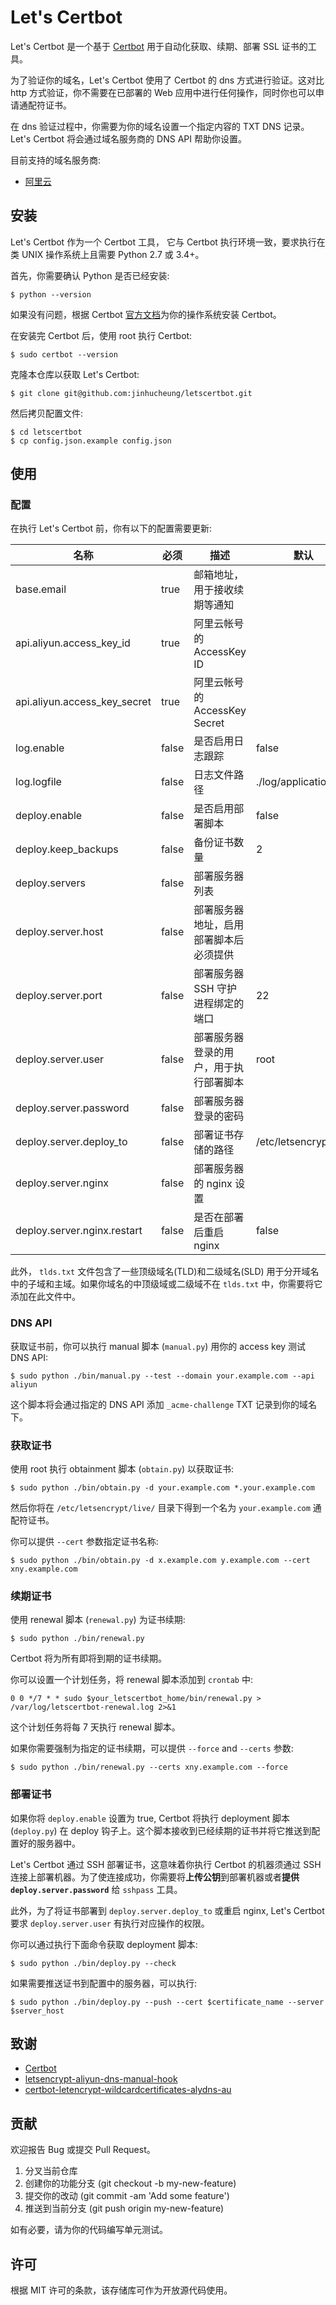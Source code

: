 # Let's Certbot

Let's Certbot 是一个基于 [Certbot](https://certbot.eff.org/) 用于自动化获取、续期、部署 SSL 证书的工具。

为了验证你的域名，Let's Certbot 使用了 Certbot 的 dns 方式进行验证。这对比 http 方式验证，你不需要在已部署的 Web 应用中进行任何操作，同时你也可以申请通配符证书。

在 dns 验证过程中，你需要为你的域名设置一个指定内容的 TXT DNS 记录。Let's Certbot 将会通过域名服务商的 DNS API 帮助你设置。

目前支持的域名服务商:

- [阿里云](https://www.aliyun.com/)

## 安装

Let's Certbot 作为一个 Certbot 工具， 它与 Certbot 执行环境一致，要求执行在类 UNIX 操作系统上且需要 Python 2.7 或 3.4+。

首先，你需要确认 Python 是否已经安装:

```
$ python --version
```

如果没有问题，根据 Certbot [官方文档](https://certbot.eff.org/docs/install.html)为你的操作系统安装 Certbot。

在安装完 Certbot 后，使用 root 执行 Certbot:

```
$ sudo certbot --version
```

克隆本仓库以获取 Let's Certbot:

```
$ git clone git@github.com:jinhucheung/letscertbot.git
```

然后拷贝配置文件:

```
$ cd letscertbot
$ cp config.json.example config.json
```

## 使用

### 配置

在执行 Let's Certbot 前，你有以下的配置需要更新:

| 名称                         | 必须  | 描述                                   | 默认                  |
| ---------------------------- | ----- | -------------------------------------- | --------------------- |
| base.email                   | true  | 邮箱地址，用于接收续期等通知           |                       |
| api.aliyun.access_key_id     | true  | 阿里云帐号的 AccessKey ID              |                       |
| api.aliyun.access_key_secret | true  | 阿里云帐号的 AccessKey Secret          |                       |
| log.enable                   | false | 是否启用日志跟踪                       | false                 |
| log.logfile                  | false | 日志文件路径                           | ./log/application.log |
| deploy.enable                | false | 是否启用部署脚本                       | false                 |
| deploy.keep_backups          | false | 备份证书数量                           | 2                     |
| deploy.servers               | false | 部署服务器列表                         |                       |
| deploy.server.host           | false | 部署服务器地址，启用部署脚本后必须提供 |                       |
| deploy.server.port           | false | 部署服务器 SSH 守护进程绑定的端口      | 22                    |
| deploy.server.user           | false | 部署服务器登录的用户，用于执行部署脚本 | root                  |
| deploy.server.password       | false | 部署服务器登录的密码                   |                       |
| deploy.server.deploy_to      | false | 部署证书存储的路径                     | /etc/letsencrypt/live |
| deploy.server.nginx          | false | 部署服务器的 nginx 设置                |                       |
| deploy.server.nginx.restart  | false | 是否在部署后重启 nginx                 | false                 |

此外， `tlds.txt` 文件包含了一些顶级域名(TLD)和二级域名(SLD) 用于分开域名中的子域和主域。如果你域名的中顶级域或二级域不在 `tlds.txt` 中，你需要将它添加在此文件中。

### DNS API

获取证书前，你可以执行 manual 脚本 (`manual.py`) 用你的 access key 测试 DNS API:

```
$ sudo python ./bin/manual.py --test --domain your.example.com --api aliyun
```

这个脚本将会通过指定的 DNS API 添加 `_acme-challenge` TXT 记录到你的域名下。

### 获取证书

使用 root 执行 obtainment 脚本 (`obtain.py`) 以获取证书:

```
$ sudo python ./bin/obtain.py -d your.example.com *.your.example.com
```

然后你将在 `/etc/letsencrypt/live/` 目录下得到一个名为 `your.example.com` 通配符证书。

你可以提供 `--cert` 参数指定证书名称:

```
$ sudo python ./bin/obtain.py -d x.example.com y.example.com --cert xny.example.com
```

### 续期证书

使用 renewal 脚本 (`renewal.py`) 为证书续期:

```
$ sudo python ./bin/renewal.py
```

Certbot 将为所有即将到期的证书续期。

你可以设置一个计划任务，将 renewal 脚本添加到 `crontab` 中:

```
0 0 */7 * * sudo $your_letscertbot_home/bin/renewal.py > /var/log/letscertbot-renewal.log 2>&1
```

这个计划任务将每 7 天执行 renewal 脚本。

如果你需要强制为指定的证书续期，可以提供 `--force` and `--certs` 参数:

```
$ sudo python ./bin/renewal.py --certs xny.example.com --force
```

### 部署证书

如果你将 `deploy.enable` 设置为 true, Certbot 将执行 deployment 脚本 (`deploy.py`) 在 deploy 钩子上。这个脚本接收到已经续期的证书并将它推送到配置好的服务器中。

Let's Certbot 通过 SSH 部署证书，这意味着你执行 Certbot 的机器须通过 SSH 连接上部署机器。为了使连接成功，你需要将**上传公钥**到部署机器或者**提供 `deploy.server.password`** 给 `sshpass` 工具。

此外，为了将证书部署到 `deploy.server.deploy_to` 或重启 nginx, Let's Certbot 要求 `deploy.server.user` 有执行对应操作的权限。

你可以通过执行下面命令获取 deployment 脚本:

```
$ sudo python ./bin/deploy.py --check
```

如果需要推送证书到配置中的服务器，可以执行:

```
$ sudo python ./bin/deploy.py --push --cert $certificate_name --server $server_host
```

## 致谢

- [Certbot](https://github.com/certbot/certbot)
- [letsencrypt-aliyun-dns-manual-hook](https://github.com/broly8/letsencrypt-aliyun-dns-manual-hook)
- [certbot-letencrypt-wildcardcertificates-alydns-au](https://github.com/ywdblog/certbot-letencrypt-wildcardcertificates-alydns-au)

## 贡献

欢迎报告 Bug 或提交 Pull Request。

1. 分叉当前仓库
2. 创建你的功能分支 (git checkout -b my-new-feature)
3. 提交你的改动 (git commit -am 'Add some feature')
4. 推送到当前分支 (git push origin my-new-feature)

如有必要，请为你的代码编写单元测试。

## 许可

根据 MIT 许可的条款，该存储库可作为开放源代码使用。